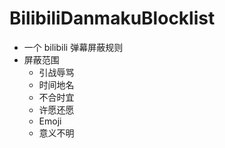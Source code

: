 # BilibiliDanmakuBlocklist

- 一个 bilibili 弹幕屏蔽规则
- 屏蔽范围
  - 引战辱骂
  - 时间地名
  - 不合时宜
  - 许愿还愿
  - Emoji
  - 意义不明
